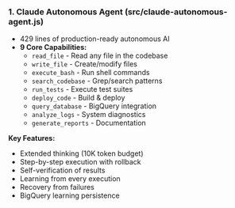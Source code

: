 ### 1. **Claude Autonomous Agent** (src/claude-autonomous-agent.js)

- 429 lines of production-ready autonomous AI
- **9 Core Capabilities:**
  - `read_file` - Read any file in the codebase
  - `write_file` - Create/modify files
  - `execute_bash` - Run shell commands
  - `search_codebase` - Grep/search patterns
  - `run_tests` - Execute test suites
  - `deploy_code` - Build & deploy
  - `query_database` - BigQuery integration
  - `analyze_logs` - System diagnostics
  - `generate_reports` - Documentation

**Key Features:**

- Extended thinking (10K token budget)
- Step-by-step execution with rollback
- Self-verification of results
- Learning from every execution
- Recovery from failures
- BigQuery learning persistence
